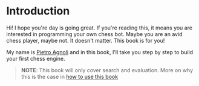 # Introduction

Hi! I hope you're day is going great. If you're reading this, it means you are interested in programming your own chess bot. Maybe you are an avid chess player, maybe not. It doesn't matter. This book is for you!

My name is [Pietro Agnoli](pietroagnoli.com) and in this book, I'll take you step by step to build your first chess engine.

>**NOTE**: This book will only cover search and evaluation. More on why this is the case in [how to use this book](how_to_use_this_book.md)
